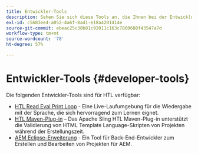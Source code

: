 ```yaml
---
title: Entwickler-Tools
description: Sehen Sie sich diese Tools an, die Ihnen bei der Entwicklung in HTL helfen.
exl-id: c5683ee4-a052-4a6f-8ad1-e18a4201414e
source-git-commit: ebeac25c38b81c92011c163c7860688f43547a7d
workflow-type: tm+mt
source-wordcount: '78'
ht-degree: 57%

---
```



# Entwickler-Tools {#developer-tools}

Die folgenden Entwickler-Tools sind für HTL verfügbar:

* [HTL Read Eval Print Loop](https://github.com/adobe/aem-htl-repl) - Eine Live-Laufumgebung für die Wiedergabe mit der Sprache, die sich hervorragend zum Lernen eignet.
* [HTL Maven-Plug-in](https://sling.apache.org/components/htl-maven-plugin/) – Das Apache Sling HTL Maven-Plug-in unterstützt die Validierung von HTML Template Language-Skripten von Projekten während der Erstellungszeit.
* [AEM Eclipse-Erweiterung](https://experienceleague.adobe.com/en/docs/experience-manager-cloud-service/content/implementing/developer-tools/eclipse) - Ein Tool für Back-End-Entwickler zum Erstellen und Bearbeiten von Projekten für AEM.
